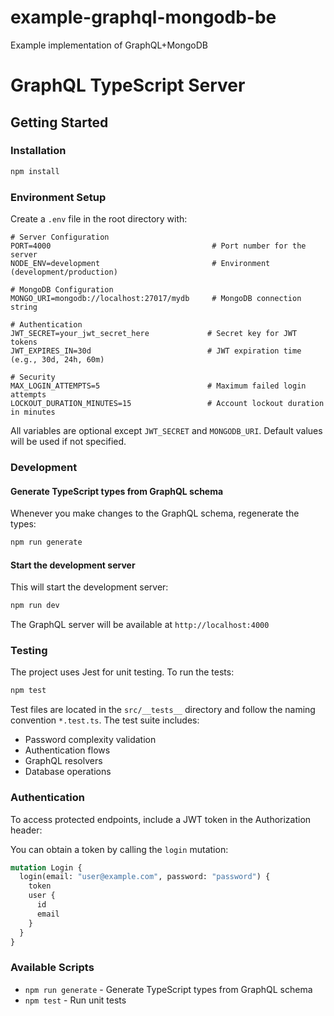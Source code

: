 # example-graphql-mongodb-be

Example implementation of GraphQL+MongoDB

# GraphQL TypeScript Server

## Getting Started

### Installation

```bash
npm install
```

### Environment Setup

Create a `.env` file in the root directory with:

```env
# Server Configuration
PORT=4000                                    # Port number for the server
NODE_ENV=development                         # Environment (development/production)

# MongoDB Configuration
MONGO_URI=mongodb://localhost:27017/mydb     # MongoDB connection string

# Authentication
JWT_SECRET=your_jwt_secret_here             # Secret key for JWT tokens
JWT_EXPIRES_IN=30d                          # JWT expiration time (e.g., 30d, 24h, 60m)

# Security
MAX_LOGIN_ATTEMPTS=5                        # Maximum failed login attempts
LOCKOUT_DURATION_MINUTES=15                 # Account lockout duration in minutes
```

All variables are optional except `JWT_SECRET` and `MONGODB_URI`. Default values will be used if not specified.

### Development

#### Generate TypeScript types from GraphQL schema

Whenever you make changes to the GraphQL schema, regenerate the types:

```bash
npm run generate
```

#### Start the development server

This will start the development server:

```bash
npm run dev
```

The GraphQL server will be available at `http://localhost:4000`

### Testing

The project uses Jest for unit testing. To run the tests:

```bash
npm test
```

Test files are located in the `src/__tests__` directory and follow the naming convention `*.test.ts`. The test suite includes:

- Password complexity validation
- Authentication flows
- GraphQL resolvers
- Database operations

### Authentication

To access protected endpoints, include a JWT token in the Authorization header:

You can obtain a token by calling the `login` mutation:

```graphql
mutation Login {
  login(email: "user@example.com", password: "password") {
    token
    user {
      id
      email
    }
  }
}
```

### Available Scripts

- `npm run generate` - Generate TypeScript types from GraphQL schema
- `npm test` - Run unit tests

